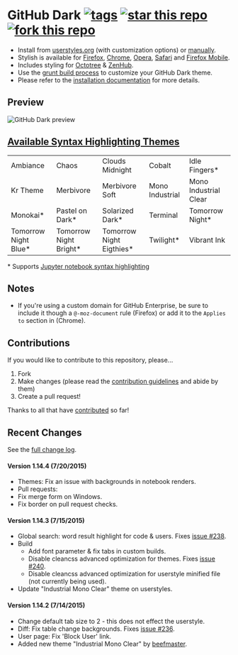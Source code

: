 # GitHub Dark [![tags](https://img.shields.io/github/tag/StylishThemes/GitHub-Dark.svg?style=flat)](https://github.com/StylishThemes/GitHub-Dark/tags) [![star this repo](http://github-svg-buttons.herokuapp.com/star.svg?user=StylishThemes&repo=GitHub-Dark&style=flat&background=1081C1)](http://github.com/StylishThemes/GitHub-Dark) [![fork this repo](http://github-svg-buttons.herokuapp.com/fork.svg?user=StylishThemes&repo=GitHub-Dark&style=flat&background=1081C1)](http://github.com/StylishThemes/GitHub-Dark/fork)

- Install from [userstyles.org](http://userstyles.org/styles/37035) (with customization options) or [manually](https://raw.githubusercontent.com/StylishThemes/GitHub-Dark/master/github-dark.css).
- Stylish is available for [Firefox](https://addons.mozilla.org/en-US/firefox/addon/2108/), [Chrome](https://chrome.google.com/extensions/detail/fjnbnpbmkenffdnngjfgmeleoegfcffe), [Opera](https://addons.opera.com/en/extensions/details/stylish/), [Safari](http://sobolev.us/stylish/) and [Firefox Mobile](https://addons.mozilla.org/en-US/firefox/addon/2108/).
- Includes styling for [Octotree](https://github.com/buunguyen/octotree/#octotree) &amp; [ZenHub](https://www.zenhub.io/).
- Use the [grunt build process](https://github.com/StylishThemes/GitHub-Dark/wiki/Build) to customize your GitHub Dark theme.
- Please refer to the [installation documentation](https://github.com/StylishThemes/GitHub-Dark/wiki/Install) for more details.

## Preview
![GitHub Dark preview](http://i.imgur.com/9ChgiR6.png)

## [Available Syntax Highlighting Themes](http://stylishthemes.github.io/GitHub-Dark/)

|   |   |   |   |   |
| --- | --- | --- | --- | --- |
| Ambiance | Chaos | Clouds Midnight | Cobalt | Idle Fingers* |
| Kr Theme | Merbivore | Merbivore Soft | Mono Industrial | Mono Industrial Clear |
| Monokai* | Pastel on Dark* | Solarized Dark* | Terminal | Tomorrow Night* |
| Tomorrow Night Blue* | Tomorrow Night Bright* | Tomorrow Night Eigthies* | Twilight* | Vibrant Ink |

\* Supports [Jupyter notebook syntax highlighting](https://github.com/sujitpal/statlearning-notebooks/blob/master/src/chapter2.ipynb)

## Notes

* If you're using a custom domain for GitHub Enterprise, be sure to include it though a `@-moz-document` rule (Firefox) or add it to the `Applies to` section in (Chrome).

## Contributions

If you would like to contribute to this repository, please...

1. Fork
2. Make changes (please read the [contribution guidelines](https://github.com/StylishThemes/GitHub-Dark/blob/master/CONTRIBUTING.md) and abide by them)
3. Create a pull request!

Thanks to all that have [contributed](https://github.com/StylishThemes/GitHub-Dark/graphs/contributors) so far!

## Recent Changes

See the [full change log](https://github.com/StylishThemes/GitHub-Dark/wiki).

#### Version 1.14.4 (7/20/2015)

* Themes: Fix an issue with backgrounds in notebook renders.
* Pull requests:
 * Fix merge form on Windows.
 * Fix border on pull request checks.

#### Version 1.14.3 (7/15/2015)

* Global search: word result highlight for code & users. Fixes [issue #238](https://github.com/StylishThemes/GitHub-Dark/issues/238).
* Build
  * Add font parameter & fix tabs in custom builds.
  * Disable cleancss advanced optimization for themes. Fixes [issue #240](https://github.com/StylishThemes/GitHub-Dark/issues/240).
  * Disable cleancss advanced optimization for userstyle minified file (not currently being used).
* Update "Industrial Mono Clear" theme on userstyles.

#### Version 1.14.2 (7/14/2015)

* Change default tab size to 2 - this does not effect the userstyle.
* Diff: Fix table change backgrounds. Fixes [issue #236](https://github.com/StylishThemes/GitHub-Dark/issues/236).
* User page: Fix 'Block User' link.
* Added new theme "Industrial Mono Clear" by [beefmaster](https://github.com/beefmaster).
